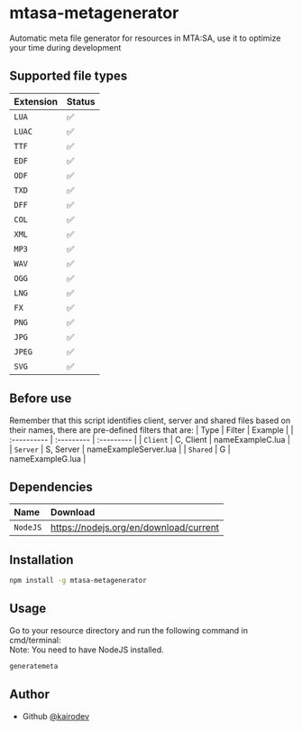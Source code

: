 # mtasa-metagenerator
Automatic meta file generator for resources in MTA:SA, use it to optimize your time during development

## Supported file types
| Extension   | Status  |
| :---------- | :--------- | 
| `LUA` | ✅ | 
| `LUAC` | ✅ | 
| `TTF` | ✅ | 
| `EDF` | ✅ | 
| `ODF` | ✅ | 
| `TXD` | ✅ | 
| `DFF` | ✅ | 
| `COL` | ✅ | 
| `XML` | ✅ | 
| `MP3` | ✅ | 
| `WAV` | ✅ | 
| `OGG` | ✅ | 
| `LNG` | ✅ | 
| `FX` | ✅ | 
| `PNG` | ✅ | 
| `JPG` | ✅ | 
| `JPEG` | ✅ | 
| `SVG` | ✅ | 

## Before use

Remember that this script identifies client, server and shared files based on their names, there are pre-defined filters that are:
| Type   | Filter  | Example |
| :---------- | :--------- | :--------- | 
| `Client` | C, Client | nameExampleC.lua |
| `Server` | S, Server | nameExampleServer.lua |
| `Shared` | G | nameExampleG.lua |

## Dependencies
| Name   | Download  |
| :---------- | :--------- | 
| `NodeJS` | https://nodejs.org/en/download/current | 

## Installation
```bash
npm install -g mtasa-metagenerator
```

## Usage

Go to your resource directory and run the following command in cmd/terminal:<br>
Note: You need to have NodeJS installed.

```bash
generatemeta
```

## Author

- Github [@kairodev](https://www.github.com/kairodev)
